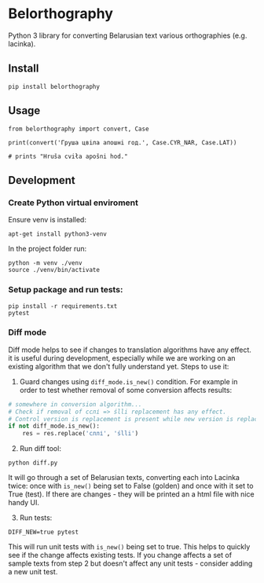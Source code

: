 # Belorthography

Python 3 library for converting Belarusian text various orthographies (e.g. lacinka).

## Install

```
pip install belorthography
```

## Usage

```
from belorthography import convert, Case

print(convert('Груша цвiла апошнi год.', Case.CYR_NAR, Case.LAT))

# prints "Hruša cviła apošni hod."
```

## Development

### Create Python virtual enviroment

Ensure venv is installed:
```
apt-get install python3-venv
```

In the project folder run:
```
python -m venv ./venv
source ./venv/bin/activate
```

### Setup package and run tests:
```
pip install -r requirements.txt
pytest
```

### Diff mode

Diff mode helps to see if changes to translation algorithms have any effect. it is useful during development, especially while we are working on an existing algorithm that we don't fully understand yet. Steps to use it:

1. Guard changes using `diff_mode.is_new()` condition. For example in order to test whether removal of some conversion affects results:

```python
# somewhere in conversion algorithm...
# Check if removal of сслі => ślli replacement has any effect.
# Control version is replacement is present while new version is replacement removed.
if not diff_mode.is_new():
    res = res.replace('сллі', 'ślli')
```

2. Run diff tool:

```
python diff.py
```

It will go through a set of Belarusian texts, converting each into Lacinka twice: once with `is_new()` being set to False (golden) and once with it set to True (test). If there are changes - they will be printed an a html file with nice handy UI.

3. Run tests:

```
DIFF_NEW=true pytest
```

This will run unit tests with `is_new()` being set to true. This helps to quickly see if the change affects existing tests. If you change affects a set of sample texts from step 2 but doesn't affect any unit tests - consider adding a new unit test.
